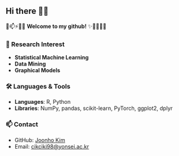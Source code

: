 ## Hi there 👋😄

💬📫⚡🚀✨ **Welcome to my github!** ✨🔭🌱👯🤔

### 🔬 Research Interest
- **Statistical Machine Learning**
- **Data Mining**
- **Graphical Models**

### 🛠️ Languages & Tools
- **Languages**: R, Python
- **Libraries**: NumPy, pandas, scikit-learn, PyTorch, ggplot2, dplyr

### 📫 Contact
- GitHub: [Joonho Kim](https://github.com/StatJuno)
- Email: cikciki98@yonsei.ac.kr

